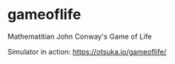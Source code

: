# gameoflife
Mathematitian John Conway's Game of Life

Simulator in action: https://otsuka.io/gameoflife/
